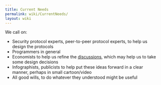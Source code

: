```yaml
---
title: Current Needs
permalink: wiki/CurrentNeeds/
layout: wiki
---
```


We call on:

-   Security protocol experts, peer-to-peer protocol experts, to help us
    design the protocols
-   Programmers in general
-   Economists to help us refine the
    [discussions](/SXP/wiki/Category_Discussion_Pages "wikilink"), which may
    help us to take some design decisions
-   Infographists, publicists to help put these ideas forward in a clear
    manner, perhaps in small cartoon/video
-   All good wills, to do whatever they understood might be useful

